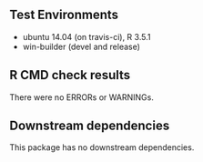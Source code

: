 ## Test Environments
* ubuntu 14.04 (on travis-ci), R 3.5.1
* win-builder (devel and release)

## R CMD check results
There were no ERRORs or WARNINGs.

## Downstream dependencies
This package has no downstream dependencies.
